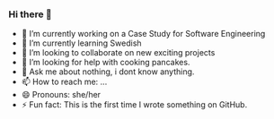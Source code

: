 ### Hi there 👋

- 🔭 I’m currently working on a Case Study for Software Engineering
- 🌱 I’m currently learning Swedish
- 👯 I’m looking to collaborate on new exciting projects
- 🤔 I’m looking for help with cooking pancakes.
- 💬 Ask me about nothing, i dont know anything. 
- 📫 How to reach me: ...
- 😄 Pronouns: she/her
- ⚡ Fun fact: This is the first time I wrote something on GitHub.

